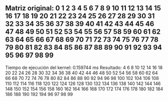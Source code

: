Matriz original: 
0 1 2 3 4 5 6 7 8 9 
10 11 12 13 14 15 16 17 18 19 
20 21 22 23 24 25 26 27 28 29 
30 31 32 33 34 35 36 37 38 39 
40 41 42 43 44 45 46 47 48 49 
50 51 52 53 54 55 56 57 58 59 
60 61 62 63 64 65 66 67 68 69 
70 71 72 73 74 75 76 77 78 79 
80 81 82 83 84 85 86 87 88 89 
90 91 92 93 94 95 96 97 98 99 
--------
Tiempo de ejecución del kernel: 0.159744 ms
Resultado: 
4 6 8 10 12 14 16 18 20 22 
24 26 28 30 32 34 36 38 40 42 
44 46 48 50 52 54 56 58 60 62 
64 66 68 70 72 74 76 78 80 82 
84 86 88 90 92 94 96 98 100 102 
104 106 108 110 112 114 116 118 120 122 
124 126 128 130 132 134 136 138 140 142 
144 146 148 150 152 154 156 158 160 162 
164 166 168 170 172 174 176 178 180 182 
184 186 188 190 192 194 96 97 98 99 

